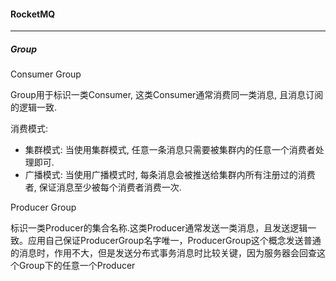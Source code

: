 #### RocketMQ

---

##### Group

Consumer Group

Group用于标识一类Consumer, 这类Consumer通常消费同一类消息, 且消息订阅的逻辑一致.

消费模式:

- 集群模式: 当使用集群模式, 任意一条消息只需要被集群内的任意一个消费者处理即可.
- 广播模式: 当使用广播模式时, 每条消息会被推送给集群内所有注册过的消费者, 保证消息至少被每个消费者消费一次.

Producer Group

标识一类Producer的集合名称.这类Producer通常发送一类消息，且发送逻辑一致。应用自己保证ProducerGroup名字唯一，ProducerGroup这个概念发送普通的消息时，作用不大，但是发送分布式事务消息时比较关键，因为服务器会回查这个Group下的任意一个Producer
